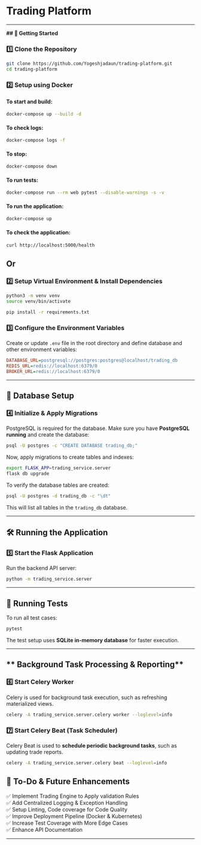 # Trading Platform

---

**## **🚀 Getting Started****

### **1️⃣ Clone the Repository**
```sh
git clone https://github.com/Yogeshjadaun/trading-platform.git
cd trading-platform
```


### **2️⃣ Setup using Docker**
#### To start and build:
```sh
docker-compose up --build -d
```
#### To check logs:
```sh
docker-compose logs -f
```
#### To stop:
```sh
docker-compose down
```
#### To run tests:
```sh
docker-compose run --rm web pytest --disable-warnings -s -v
```
#### To run the application:
```sh
docker-compose up
```
#### To check the application:
```sh
curl http://localhost:5000/health
```

## Or


### **2️⃣ Setup Virtual Environment & Install Dependencies**
```sh
python3 -m venv venv
source venv/bin/activate 

pip install -r requirements.txt
```

### **3️⃣ Configure the Environment Variables**

Create or update `.env` file in the root directory and define database and other environment variables:
```ini
DATABASE_URL=postgresql://postgres:postgres@localhost/trading_db
REDIS_URL=redis://localhost:6379/0
BROKER_URL=redis://localhost:6379/0
```

---

## **📌 Database Setup**

### **4️⃣ Initialize & Apply Migrations**

PostgreSQL is required for the database. Make sure you have **PostgreSQL running** and create the database:
```sh
psql -U postgres -c "CREATE DATABASE trading_db;"
```

Now, apply migrations to create tables and indexes:
```sh
export FLASK_APP=trading_service.server
flask db upgrade
```

To verify the database tables are created:
```sh
psql -U postgres -d trading_db -c "\dt"
```

This will list all tables in the `trading_db` database.

---

## **🛠 Running the Application**

### **5️⃣ Start the Flask Application**
Run the backend API server:
```sh
python -m trading_service.server
```

---

## **🧪 Running Tests**

To run all test cases:
```sh
pytest
```

The test setup uses **SQLite in-memory database** for faster execution.

---

## ** Background Task Processing & Reporting**

### **6️⃣ Start Celery Worker**
Celery is used for background task execution, such as refreshing materialized views.
```sh
celery -A trading_service.server.celery worker --loglevel=info
```

### **7️⃣ Start Celery Beat (Task Scheduler)**
Celery Beat is used to **schedule periodic background tasks**, such as updating trade reports.
```sh
celery -A trading_service.server.celery beat --loglevel=info
```


## **📌 To-Do & Future Enhancements**
✅ Implement Trading Engine to Apply validation Rules  
✅ Add Centralized Logging & Exception Handling  
✅ Setup Linting, Code coverage for Code Quality  
✅ Improve Deployment Pipeline (Docker & Kubernetes)  
✅ Increase Test Coverage with More Edge Cases  
✅ Enhance API Documentation  

---
